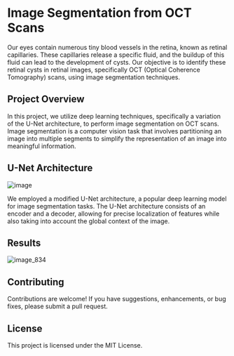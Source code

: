 <h1>Image Segmentation from OCT Scans</h1>

Our eyes contain numerous tiny blood vessels in the retina, known as retinal capillaries. These capillaries release a specific fluid, and the buildup of this fluid can lead to the development of cysts. Our objective is to identify these retinal cysts in retinal images, specifically OCT (Optical Coherence Tomography) scans, using image segmentation techniques.


<h2>Project Overview</h2>
In this project, we utilize deep learning techniques, specifically a variation of the U-Net architecture, to perform image segmentation on OCT scans. Image segmentation is a computer vision task that involves partitioning an image into multiple segments to simplify the representation of an image into meaningful information.

<h2>U-Net Architecture</h2>

![image](https://github.com/Gauravjal/IMAGE-SEGMENTATION-FROM-OCT-SCANS/assets/91470651/edf3ae81-45b9-4d75-ba66-9e2a7a4bee2d)
<p>
We employed a modified U-Net architecture, a popular deep learning model for image segmentation tasks. The U-Net architecture consists of an encoder and a decoder, allowing for precise localization of features while also taking into account the global context of the image.
</p>

<h2>Results</h2>

![image_834](https://github.com/Gauravjal/IMAGE-SEGMENTATION-FROM-OCT-SCANS/assets/91470651/7426778b-e1fa-40c1-a57e-901f0d06b9a2)

<h2>Contributing</h2>
Contributions are welcome! If you have suggestions, enhancements, or bug fixes, please submit a pull request.

<h2>License</h2>
This project is licensed under the MIT License.

